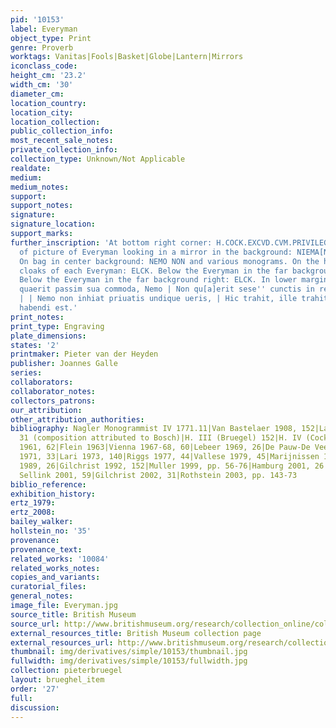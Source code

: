 ```yaml
---
pid: '10153'
label: Everyman
object_type: Print
genre: Proverb
worktags: Vanitas|Fools|Basket|Globe|Lantern|Mirrors
iconclass_code:
height_cm: '23.2'
width_cm: '30'
diameter_cm:
location_country:
location_city:
location_collection:
public_collection_info:
most_recent_sale_notes:
private_collection_info:
collection_type: Unknown/Not Applicable
realdate:
medium:
medium_notes:
support:
support_notes:
signature:
signature_location:
support_marks:
further_inscription: 'At bottom right corner: H.COCK.EXCVD.CVM.PRIVILEG. At bottom
  of picture of Everyman looking in a mirror in the background: NIEMA[NT].EN.KENT.HE[M].SELVE[N].
  On bag in center background: NEMO NON and various monograms. On the hems of the
  cloaks of each Everyman: ELCK. Below the Everyman in the far backgroudn left: elck.
  Below the Everyman in the far background right: ELCK. In lower margin: Nemo non
  quaerit passim sua commoda, Nemo | Non qu[a]erit sese'' cunctis in rebus agendis,
  | | Nemo non inhiat priuatis undique ueris, | Hic trahit, ille trahit, cunctis amor  unus
  habendi est.'
print_notes:
print_type: Engraving
plate_dimensions:
states: '2'
printmaker: Pieter van der Heyden
publisher: Joannes Galle
series:
collaborators:
collaborator_notes:
collectors_patrons:
our_attribution:
other_attribution_authorities:
bibliography: Nagler Monogrammist IV 1771.11|Van Bastelaer 1908, 152|Lafond 1914,
  31 (composition attributed to Bosch)|H. III (Bruegel) 152|H. IV (Cock) 255|Feinblatt
  1961, 62|Flein 1963|Vienna 1967-68, 60|Lebeer 1969, 26|De Pauw-De Veen 1970, 109|Domaszewska
  1971, 33|Lari 1973, 140|Riggs 1977, 44|Vallese 1979, 45|Marijnissen 1988, pp. 100-02|Tokyo
  1989, 26|Gilchrist 1992, 152|Muller 1999, pp. 56-76|Hamburg 2001, 26|Orenstein and
  Sellink 2001, 59|Gilchrist 2002, 31|Rothstein 2003, pp. 143-73
biblio_reference:
exhibition_history:
ertz_1979:
ertz_2008:
bailey_walker:
hollstein_no: '35'
provenance:
provenance_text:
related_works: '10084'
related_works_notes:
copies_and_variants:
curatorial_files:
general_notes:
image_file: Everyman.jpg
source_title: British Museum
source_url: http://www.britishmuseum.org/research/collection_online/collection_object_details/collection_image_gallery.aspx
external_resources_title: British Museum collection page
external_resources_url: http://www.britishmuseum.org/research/collection_online/collection_object_details.aspx
thumbnail: img/derivatives/simple/10153/thumbnail.jpg
fullwidth: img/derivatives/simple/10153/fullwidth.jpg
collection: pieterbruegel
layout: brueghel_item
order: '27'
full:
discussion:
---
```

